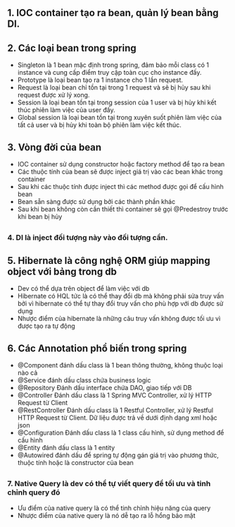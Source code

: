 ## 1. IOC container tạo ra bean, quản lý bean bằng DI.

## 2. Các loại bean trong spring
- Singleton là 1 bean mặc định trong spring, đảm bảo mỗi class có 1 instance và cung cấp điểm truy cập toàn cục cho instance đấy.
- Prototype là loại bean tạo ra 1 instance cho 1 lần request.
- Request là loại bean chỉ tồn tại trong 1 request và sẽ bị hủy sau khi request được xử lý xong.
- Session là loại bean tồn tại trong session của 1 user và bị hủy khi kết thúc phiên làm việc của user đấy.
- Global session là loại bean tồn tại trong xuyên suốt phiên làm việc của tất cả user và bị hủy khi toàn bộ phiên làm việc kết thúc.

## 3. Vòng đời của bean
- IOC container sử dụng constructor hoặc factory method để tạo ra bean
- Các thuộc tính của bean sẽ được inject giá trị vào các bean khác trong container
- Sau khi các thuộc tính được inject thì các method được gọi để cấu hình bean
- Bean sẵn sàng được sử dụng bởi các thành phần khác
- Sau khi bean không còn cần thiết thì container sẽ gọi @Predestroy trước khi bean bị hủy
##
### 4. DI là inject đối tượng này vào đối tượng cần.


## 5. Hibernate là công nghệ ORM giúp mapping object với bảng trong db
- Dev có thể dựa trên object để làm việc với db
- Hibernate có HQL tức là có thể thay đổi db mà không phải sửa truy vấn bởi vì hibernate có thể tự thay đổi truy vấn cho phù hợp với db được sử dụng
- Nhược điểm của hibernate là những câu truy vấn không được tối ưu vì được tạo ra tự động

## 6. Các Annotation phổ biến trong spring
- @Component đánh dấu class là 1 bean thông thường, không thuộc loại nào cả
- @Service đánh dấu class chứa business logic
- @Repository Đánh dấu interface chứa DAO, giao tiếp với DB
- @Controller Đánh dấu class là 1 Spring MVC Controller, xử lý HTTP Request từ Client
- @RestController Đánh dấu class là 1 Restful Controller, xử lý Restful HTTP Request từ Client. Dữ liệu được trả về dưới định dạng xml hoặc json
- @Configuration Đánh dấu class là 1 class cấu hình, sử dụng method để cấu hình
- @Entity đánh dấu class là 1 entity
- @Autowired đánh dấu để spring tự động gán giá trị vào phương thức, thuộc tính hoặc là constructor của bean
##
### 7. Native Query là dev có thể tự viết query để tối ưu và tinh chỉnh query đó
- Ưu điểm của native query là có thể tinh chỉnh hiệu năng của query
- Nhược điểm của native query là nó dễ tạo ra lỗ hổng bảo mật
